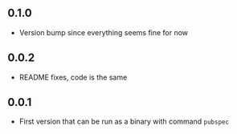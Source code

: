 ## 0.1.0
- Version bump since everything seems fine for now
## 0.0.2
- README fixes, code is the same
## 0.0.1
- First version that can be run as a binary with command `pubspec`